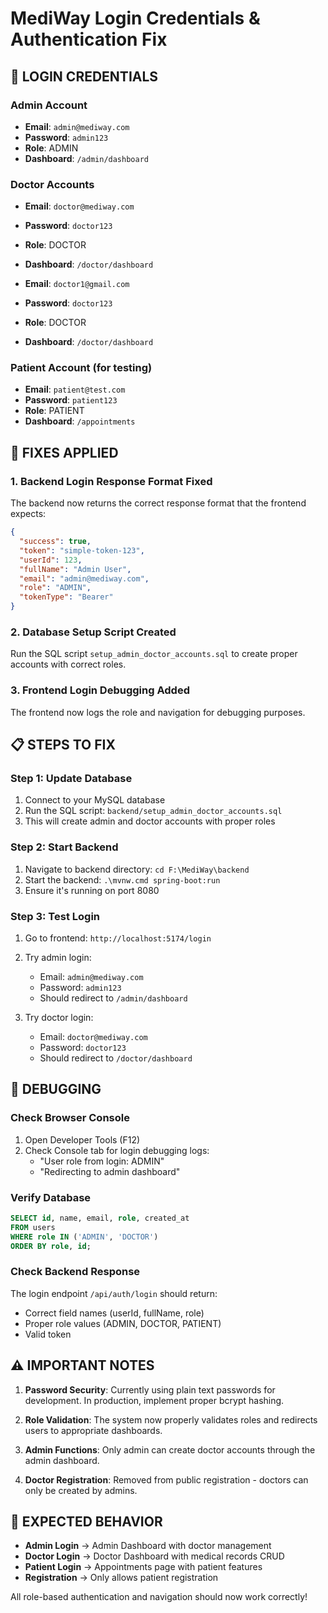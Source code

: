 # MediWay Login Credentials & Authentication Fix

## 🔑 LOGIN CREDENTIALS

### Admin Account
- **Email**: `admin@mediway.com`
- **Password**: `admin123`
- **Role**: ADMIN
- **Dashboard**: `/admin/dashboard`

### Doctor Accounts
- **Email**: `doctor@mediway.com`
- **Password**: `doctor123`
- **Role**: DOCTOR
- **Dashboard**: `/doctor/dashboard`

- **Email**: `doctor1@gmail.com`  
- **Password**: `doctor123`
- **Role**: DOCTOR
- **Dashboard**: `/doctor/dashboard`

### Patient Account (for testing)
- **Email**: `patient@test.com`
- **Password**: `patient123`
- **Role**: PATIENT
- **Dashboard**: `/appointments`

## 🔧 FIXES APPLIED

### 1. Backend Login Response Format Fixed
The backend now returns the correct response format that the frontend expects:
```json
{
  "success": true,
  "token": "simple-token-123",
  "userId": 123,
  "fullName": "Admin User",
  "email": "admin@mediway.com",
  "role": "ADMIN",
  "tokenType": "Bearer"
}
```

### 2. Database Setup Script Created
Run the SQL script `setup_admin_doctor_accounts.sql` to create proper accounts with correct roles.

### 3. Frontend Login Debugging Added
The frontend now logs the role and navigation for debugging purposes.

## 📋 STEPS TO FIX

### Step 1: Update Database
1. Connect to your MySQL database
2. Run the SQL script: `backend/setup_admin_doctor_accounts.sql`
3. This will create admin and doctor accounts with proper roles

### Step 2: Start Backend
1. Navigate to backend directory: `cd F:\MediWay\backend`
2. Start the backend: `.\mvnw.cmd spring-boot:run`
3. Ensure it's running on port 8080

### Step 3: Test Login
1. Go to frontend: `http://localhost:5174/login`
2. Try admin login:
   - Email: `admin@mediway.com`
   - Password: `admin123`
   - Should redirect to `/admin/dashboard`

3. Try doctor login:
   - Email: `doctor@mediway.com`
   - Password: `doctor123`
   - Should redirect to `/doctor/dashboard`

## 🐛 DEBUGGING

### Check Browser Console
1. Open Developer Tools (F12)
2. Check Console tab for login debugging logs:
   - "User role from login: ADMIN"
   - "Redirecting to admin dashboard"

### Verify Database
```sql
SELECT id, name, email, role, created_at 
FROM users 
WHERE role IN ('ADMIN', 'DOCTOR') 
ORDER BY role, id;
```

### Check Backend Response
The login endpoint `/api/auth/login` should return:
- Correct field names (userId, fullName, role)
- Proper role values (ADMIN, DOCTOR, PATIENT)
- Valid token

## ⚠️ IMPORTANT NOTES

1. **Password Security**: Currently using plain text passwords for development. In production, implement proper bcrypt hashing.

2. **Role Validation**: The system now properly validates roles and redirects users to appropriate dashboards.

3. **Admin Functions**: Only admin can create doctor accounts through the admin dashboard.

4. **Doctor Registration**: Removed from public registration - doctors can only be created by admins.

## 🎯 EXPECTED BEHAVIOR

- **Admin Login** → Admin Dashboard with doctor management
- **Doctor Login** → Doctor Dashboard with medical records CRUD
- **Patient Login** → Appointments page with patient features
- **Registration** → Only allows patient registration

All role-based authentication and navigation should now work correctly!